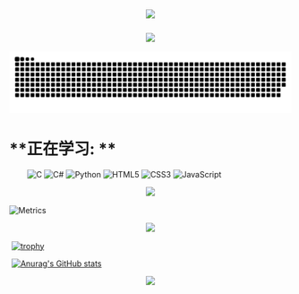 

<h1 align="center">
  <a href="https://gitHub.com/whynamed/">
    <img src="https://readme-typing-svg.herokuapp.com/?lines=console.log(%22Hello%2C%20World!%22);whynamed祝您今天愉快!&center=true&size=27">
  </a>
</h1>



<div align="center" ><img order-radius="100px" src="https://cdn.jsdelivr.net/gh/sun0225SUN/photos/images/202108300019556.gif"/></div>


![](https://raw.githubusercontent.com/whynamed/whynamed/main/assets/github-contribution-grid-snake.svg)






# **正在学习: **

&emsp;&emsp;
![C](https://img.shields.io/badge/c-%2300599C.svg?style=flat-square&logo=c&logoColor=white)
![C#](https://img.shields.io/badge/c%23-%23239120.svg?style=flat-square&logo=c-sharp&logoColor=white)
![Python](https://img.shields.io/badge/-Python-pink?style=flat-square&logo=Python)
![HTML5](https://img.shields.io/badge/-HTML5-E34F26?style=flat-square&logo=html5&logoColor=white)
![CSS3](https://img.shields.io/badge/-CSS3-1572B6?style=flat-square&logo=css3)
![JavaScript](https://img.shields.io/badge/-JavaScript-oringe?style=flat-square&logo=javascript)



<!-- just img -->
<div align="center"><img src="https://cdn.jsdelivr.net/gh/sun0225SUN/photos/images/202110311924844.png" /></div>

![Metrics](https://metrics.lecoq.io/whynamed?template=terminal&base.indepth=false&base.hireable=false&config.timezone=Asia%2FShanghai)


<div align="center"><img src="https://quotes-github-readme.vercel.app/api?type=horizontal&theme=dark"></div>

​                                       [![trophy](https://github-profile-trophy.vercel.app/?username=whynamed) ](https://github.com/ryo-ma/github-profile-trophy)



​                                                    [![Anurag's GitHub stats](https://github-readme-stats.vercel.app/api?username=whynamed)  ](https://github.com/anuraghazra/github-readme-stats)


<div align="center"><img width="50%" src="https://cdn.jsdelivr.net/gh/sun0225SUN/photos/images/202110311913581.gif"/></div>

